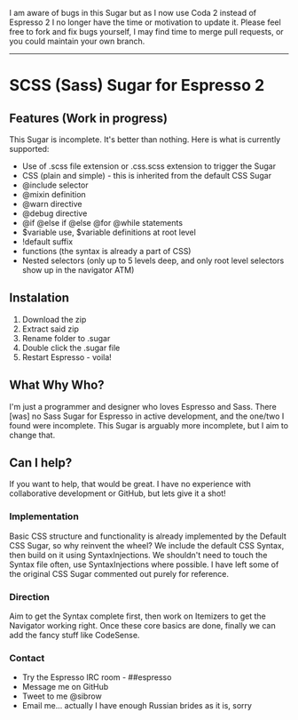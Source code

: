 I am aware of bugs in this Sugar but as I now use Coda 2 instead of Espresso 2 I no longer have the time or motivation to update it. Please feel free to fork and fix bugs yourself, I may find time to merge pull requests, or you could maintain your own branch.

---

# SCSS (Sass) Sugar for Espresso 2

## Features (Work in progress)

This Sugar is incomplete. It's better than nothing. Here is what is currently supported:

* Use of .scss file extension or .css.scss extension to trigger the Sugar
* CSS (plain and simple) - this is inherited from the default CSS Sugar
* @include selector
* @mixin definition
* @warn directive
* @debug directive
* @if @else if @else @for @while statements
* $variable use, $variable definitions at root level
* !default suffix
* functions (the syntax is already a part of CSS)
* Nested selectors (only up to 5 levels deep, and only root level selectors show up in the navigator ATM)


## Instalation

1. Download the zip
2. Extract said zip
3. Rename folder to .sugar
4. Double click the .sugar file
5. Restart Espresso - voila!

## What Why Who?

I'm just a programmer and designer who loves Espresso and Sass. There [was] no Sass Sugar for Espresso in active development, and the one/two I found were incomplete. This Sugar is arguably more incomplete, but I aim to change that.

## Can I help?

If you want to help, that would be great. I have no experience with collaborative development or GitHub, but lets give it a shot!

### Implementation

Basic CSS structure and functionality is already implemented by the Default CSS Sugar, so why reinvent the wheel? We include the default CSS Syntax, then build on it using SyntaxInjections. We shouldn't need to touch the Syntax file often, use SyntaxInjections where possible. I have left some of the original CSS Sugar commented out purely for reference.

### Direction

Aim to get the Syntax complete first, then work on Itemizers to get the Navigator working right. Once these core basics are done, finally we can add the fancy stuff like CodeSense.

### Contact

* Try the Espresso IRC room -  ##espresso
* Message me on GitHub
* Tweet to me @sibrow
* Email me... actually I have enough Russian brides as it is, sorry